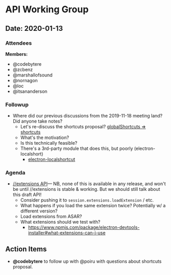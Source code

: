 # API Working Group

## Date: 2020-01-13

### Attendees

**Members:**

* @codebytere
* @zcbenz
* @marshallofsound
* @nornagon
* @loc
* @itsananderson

### Followup

* Where did our previous discussions from the 2019-11-18 meeting land? Did anyone take notes?
  * Let's re-discuss the shortcuts proposal? [globalShortcuts => shortcuts](https://github.com/electron/electron/issues/20964)
  * What's the motivation?
  * Is this technically feasible?
  * There's a 3rd-party module that does this, but poorly (electron-localshort)
    * [electron-localshortcut](https://github.com/parro-it/electron-localshortcut)

### Agenda

* [//extensions API](https://github.com/electron/electron/issues/19447#issuecomment-514848721)— NB, none of this is available in any release, and won't be until //extensions is stable & working. But we should still talk about this draft API!
  * Consider pushing it to `session.extensions.loadExtension` / etc.
  * What happens if you load the same extension twice? Potentially w/ a different version?
  * Load extensions from ASAR?
  * What extensions should we test with?
    * https://www.npmjs.com/package/electron-devtools-installer#what-extensions-can-i-use

## Action Items

* **@codebytere** to follow up with @poiru with questions about shortcuts proposal.
